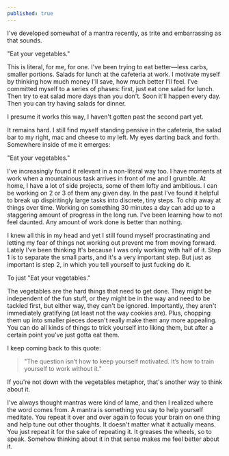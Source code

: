 ```yaml
---
published: true
---
```


I've developed somewhat of a mantra recently, as trite and embarrassing as that sounds. 

"Eat your vegetables."

This is literal, for me, for one. I've been trying to eat better—less carbs, smaller portions. Salads for lunch at the cafeteria at work. I motivate myself by thinking how much money I'll save, how much better I'll feel. I've committed myself to a series of phases: first, just eat one salad for lunch. Then try to eat salad more days than you don't. Soon it'll happen every day. Then you can try having salads for dinner. 

I presume it works this way, I haven't gotten past the second part yet.

It remains hard. I still find myself standing pensive in the cafeteria, the salad bar to my right, mac and cheese to my left. My eyes darting back and forth. Somewhere inside of me it emerges:

"Eat your vegetables."

I've increasingly found it relevant in a non-literal way too. I have moments at work when a mountainous task arrives in front of me and I grumble. At home, I have a lot of side projects, some of them lofty and ambitious. I can be working on 2 or 3 of them any given day. In the past I've found it helpful to break up dispiritingly large tasks into discrete, tiny steps. To chip away at things over time. Working on something 30 minutes a day can add up to a staggering amount of progress in the long run. I've been learning how to not feel daunted. Any amount of work done is better than nothing.

I knew all this in my head and yet I still found myself procrastinating and letting my fear of things not working out prevent me from moving forward. Lately I've been thinking It's because I was only working with half of it. Step 1 is to separate the small parts, and it's a very important step. But just as important is step 2, in which you tell yourself to just fucking do it.

To just "Eat your vegetables."

The vegetables are the hard things that need to get done. They might be independent of the fun stuff, or they might be in the way and need to be tackled first, but either way, they can't be ignored. Importantly, they aren't immediately gratifying (at least not the way cookies are). Plus, chopping them up into smaller pieces doesn't really make them any more appealing. You can do all kinds of things to trick yourself into liking them, but after a certain point you've just gotta eat them.

I keep coming back to this quote:

> "The question isn’t how to keep yourself motivated. It’s how to train yourself to work without it."

If you're not down with the vegetables metaphor, that's another way to think about it.

I've always thought mantras were kind of lame, and then I realized where the word comes from. A mantra is something you say to help yourself meditate. You repeat it over and over again to focus your brain on one thing and help tune out other thoughts. It doesn't matter what it actually means. You just repeat it for the sake of repeating it. It greases the wheels, so to speak. Somehow thinking about it in that sense makes me feel better about it.